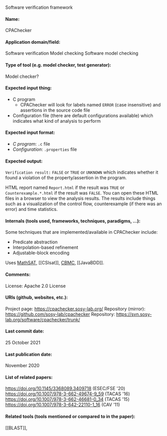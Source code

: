 Software verification framework

#### Name:
CPAChecker

#### Application domain/field:
Software verification
Model checking
Software model checking

#### Type of tool (e.g. model checker, test generator):
Model checker?

#### Expected input thing:
- C program
	- CPAChecker will look for labels named `ERROR` (case insensitive) and assertions in the source code file
- Configuration file (there are default configurations available) which indicates what kind of analysis to perform

#### Expected input format:
- *C program*: `.c` file
- *Configuration*: `.properties` file

#### Expected output:
`Verification result:` `FALSE` or `TRUE` or `UNKNOWN` which indicates whether it found a violation of the property/assertion in the program.

HTML report named `Report.html` if the result was `TRUE` or `Counterexample.*.html` if the result was `FALSE`.  You can open these HTML files in a browser to view the analysis results.
The results include things such as a visualization of the control flow, counterexample (if there was an error) and time statistics.

#### Internals (tools used, frameworks, techniques, paradigms, ...):
Some techniques that are implemented/available in CPAChecker include:
- Predicate abstraction
- Interpolation-based refinement
- Adjustable-block encoding

Uses [MathSAT](MathSAT.md), [[CSIsat]], [CBMC](CBMC.md), [[JavaBDD]].

#### Comments:
License: Apache 2.0 License

#### URIs (github, websites, etc.):
Project page: https://cpachecker.sosy-lab.org/
Repository (mirror): https://github.com/sosy-lab/cpachecker
Repository: https://svn.sosy-lab.org/software/cpachecker/trunk/

#### Last commit date:
25 October 2021

#### Last publication date:
November 2020

#### List of related papers:
https://doi.org/10.1145/3368089.3409718 (ESEC/FSE '20)
https://doi.org/10.1007/978-3-662-49674-9_59 (TACAS '16)
https://doi.org/10.1007/978-3-662-46681-0_34 (TACAS '15)
https://doi.org/10.1007/978-3-642-22110-1_16 (CAV '11)

#### Related tools (tools mentioned or compared to in the paper):
[[BLAST]], 
